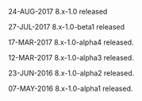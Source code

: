 24-AUG-2017
8.x-1.0 released

27-JUL-2017
8.x-1.0-beta1 released

17-MAR-2017
8.x-1.0-alpha4 released.

12-MAR-2017
8.x-1.0-alpha3 released.

23-JUN-2016
8.x-1.0-alpha2 released.

07-MAY-2016
8.x-1.0-alpha1 released.
